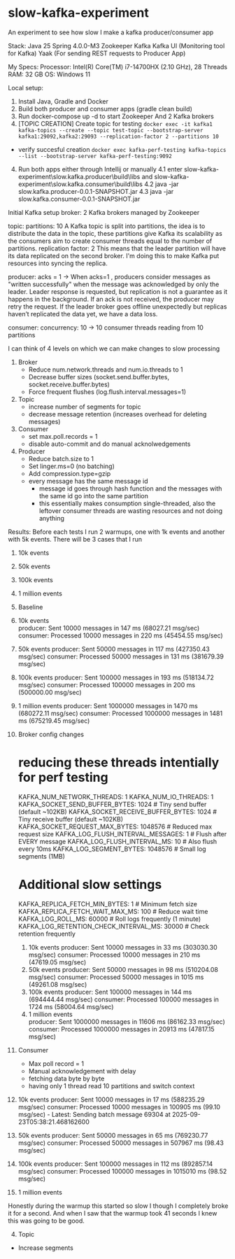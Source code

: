 # slow-kafka-experiment
An experiment to see how slow I make a kafka producer/consumer app

Stack:
 Java 25 
 Spring 4.0.0-M3
 Zookeeper
 Kafka 
 Kafka UI (Monitoring tool for Kafka)
 Yaak (For sending REST requests to Producer App)

My Specs:
 Processor: Intel(R) Core(TM) i7-14700HX (2.10 GHz), 28 Threads
 RAM: 32 GB
 OS: Windows 11

Local setup:
 1. Install Java, Gradle and Docker
 2. Build both producer and consumer apps (gradle clean build)
 2. Run docker-compose up -d to start Zookeeper And 2 Kafka brokers 
 3. [TOPIC CREATION] Create topic for testing ``docker exec -it kafka1 kafka-topics --create --topic test-topic --bootstrap-server kafka1:29092,kafka2:29093 --replication-factor 2 --partitions 10``
   - verify succesful creation ``docker exec kafka-perf-testing kafka-topics --list --bootstrap-server kafka-perf-testing:9092``
 4. Run both apps either through Intellij or manually
     4.1 enter slow-kafka-experiment\slow.kafka.producer\build\libs and slow-kafka-experiment\slow.kafka.consumer\build\libs
     4.2 java -jar slow.kafka.producer-0.0.1-SNAPSHOT.jar
     4.3 java -jar slow.kafka.consumer-0.0.1-SNAPSHOT.jar

Initial Kafka setup 
broker: 2 Kafka brokers managed by Zookeeper

topic:
 partitions: 10 
  A Kafka topic is split into partitions, the idea is to distribute the data in the topic, these partitions give Kafka its scalability as the consumers aim to create consumer threads equal
  to the number of partitions.
 replication factor: 2 
  This means that the leader partition will have its data replicated on the second broker.
  I'm doing this to make Kafka put resources into syncing the replica.

producer:
 acks = 1 -> 
  When acks=1 , producers consider messages as "written successfully" when the message was acknowledged by only the leader.
  Leader response is requested, but replication is not a guarantee as it happens in the background. If an ack is not received, the producer may retry the request. If the leader broker goes offline unexpectedly but replicas haven’t replicated the data yet, we have a data loss.
  
consumer:
 concurrency: 10 -> 10 consumer threads reading from 10 partitions 

I can think of 4 levels on which we can make changes to slow processing

1) Broker
   - Reduce num.network.threads and num.io.threads to 1
   - Decrease buffer sizes (socket.send.buffer.bytes, socket.receive.buffer.bytes)
   - Force frequent flushes (log.flush.interval.messages=1)
2) Topic
   - increase number of segments for topic 
   - decrease message retention (increases overhead for deleting messages)
3) Consumer 
   - set max.poll.records = 1
   - disable auto-commit and do manual acknolwedgements
4) Producer
   - Reduce batch.size to 1
   - Set linger.ms=0 (no batching)
   - Add compression.type=gzip
   - every message has the same message id 
      - message id goes through hash function and the messages with the same id go into the same partition
      - this essentially makes consumption single-threaded, also the leftover consumer threads are wasting resources and not doing anything
    
Results:
 Before each tests I run 2 warmups, one with 1k events and another with 5k events.
 There will be 3 cases that I run 
  1) 10k events
  2) 50k events
  3) 100k events
  4) 1 million events

 1) Baseline 
  1) 10k events   
     producer: Sent 10000 messages in 147 ms (68027.21 msg/sec) 
     consumer: Processed 10000 messages in 220 ms (45454.55 msg/sec)
  2) 50k events
     producer: Sent 50000 messages in 117 ms (427350.43 msg/sec)
     consumer: Processed 50000 messages in 131 ms (381679.39 msg/sec)
  3) 100k events
     producer: Sent 100000 messages in 193 ms (518134.72 msg/sec)
     consumer: Processed 100000 messages in 200 ms (500000.00 msg/sec) 
  4) 1 million events
     producer: Sent 1000000 messages in 1470 ms (680272.11 msg/sec)
     consumer: Processed 1000000 messages in 1481 ms (675219.45 msg/sec)

 2) Broker config changes 
      # reducing these threads intentially for perf testing
      KAFKA_NUM_NETWORK_THREADS: 1
      KAFKA_NUM_IO_THREADS: 1
      KAFKA_SOCKET_SEND_BUFFER_BYTES: 1024          # Tiny send buffer (default ~102KB)
      KAFKA_SOCKET_RECEIVE_BUFFER_BYTES: 1024       # Tiny receive buffer (default ~102KB)
      KAFKA_SOCKET_REQUEST_MAX_BYTES: 1048576       # Reduced max request size
      KAFKA_LOG_FLUSH_INTERVAL_MESSAGES: 1          # Flush after EVERY message
      KAFKA_LOG_FLUSH_INTERVAL_MS: 10               # Also flush every 10ms
      KAFKA_LOG_SEGMENT_BYTES: 1048576              # Small log segments (1MB)
      # Additional slow settings
      KAFKA_REPLICA_FETCH_MIN_BYTES: 1              # Minimum fetch size
      KAFKA_REPLICA_FETCH_WAIT_MAX_MS: 100          # Reduce wait time
      KAFKA_LOG_ROLL_MS: 60000                      # Roll logs frequently (1 minute)
      KAFKA_LOG_RETENTION_CHECK_INTERVAL_MS: 30000  # Check retention frequently

     1) 10k events 
        producer: Sent 10000 messages in 33 ms (303030.30 msg/sec)
        consumer: Processed 10000 messages in 210 ms (47619.05 msg/sec)
     2) 50k events
        producer: Sent 50000 messages in 98 ms (510204.08 msg/sec)
        consumer: Processed 50000 messages in 1015 ms (49261.08 msg/sec)
     3) 100k events
        producer: Sent 100000 messages in 144 ms (694444.44 msg/sec)
        consumer: Processed 100000 messages in 1724 ms (58004.64 msg/sec)
     4) 1 million events   
        producer: Sent 1000000 messages in 11606 ms (86162.33 msg/sec)
        consumer: Processed 1000000 messages in 20913 ms (47817.15 msg/sec)

 3) Consumer
    - Max poll record = 1
    - Manual acknowledgement with delay
    - fetching data byte by byte 
    - having only 1 thread read 10 partitions and switch context 
  1) 10k events
     producer: Sent 10000 messages in 17 ms (588235.29 msg/sec)
     consumer: Processed 10000 messages in 100905 ms (99.10 msg/sec) - Latest: Sending batch message 69304 at 2025-09-23T05:38:21.468162600
  2) 50k events
     producer: Sent 50000 messages in 65 ms (769230.77 msg/sec)
     consumer: Processed 50000 messages in 507967 ms (98.43 msg/sec)
  3) 100k events
     producer: Sent 100000 messages in 112 ms (892857.14 msg/sec)
     consumer: Processed 100000 messages in 1015010 ms (98.52 msg/sec)
  4) 1 million events

  Honestly during the warmup this started so slow I though I completely broke it for a second.
  And when I saw that the warmup took 41 seconds I knew this was going to be good.

 4) Topic 
   - Increase segments  